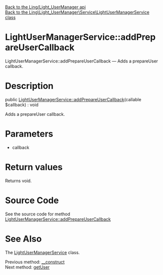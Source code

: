 [Back to the Ling/Light_UserManager api](https://github.com/lingtalfi/Light_UserManager/blob/master/doc/api/Ling/Light_UserManager.md)<br>
[Back to the Ling\Light_UserManager\Service\LightUserManagerService class](https://github.com/lingtalfi/Light_UserManager/blob/master/doc/api/Ling/Light_UserManager/Service/LightUserManagerService.md)


LightUserManagerService::addPrepareUserCallback
================



LightUserManagerService::addPrepareUserCallback — Adds a prepareUser callback.




Description
================


public [LightUserManagerService::addPrepareUserCallback](https://github.com/lingtalfi/Light_UserManager/blob/master/doc/api/Ling/Light_UserManager/Service/LightUserManagerService/addPrepareUserCallback.md)(callable $callback) : void




Adds a prepareUser callback.




Parameters
================


- callback

    


Return values
================

Returns void.








Source Code
===========
See the source code for method [LightUserManagerService::addPrepareUserCallback](https://github.com/lingtalfi/Light_UserManager/blob/master/Service/LightUserManagerService.php#L60-L63)


See Also
================

The [LightUserManagerService](https://github.com/lingtalfi/Light_UserManager/blob/master/doc/api/Ling/Light_UserManager/Service/LightUserManagerService.md) class.

Previous method: [__construct](https://github.com/lingtalfi/Light_UserManager/blob/master/doc/api/Ling/Light_UserManager/Service/LightUserManagerService/__construct.md)<br>Next method: [getUser](https://github.com/lingtalfi/Light_UserManager/blob/master/doc/api/Ling/Light_UserManager/Service/LightUserManagerService/getUser.md)<br>

